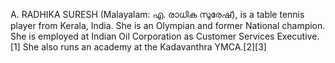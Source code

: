 A. RADHIKA SURESH (Malayalam: എ. രാധിക സുരേഷ്‌), is a table tennis player from Kerala, India. She is an Olympian and former National champion. She is employed at Indian Oil Corporation as Customer Services Executive.[1] She also runs an academy at the Kadavanthra YMCA.[2][3]
